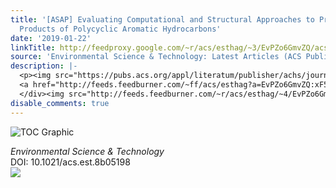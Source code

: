 ```yaml
---
title: '[ASAP] Evaluating Computational and Structural Approaches to Predict Transformation
  Products of Polycyclic Aromatic Hydrocarbons'
date: '2019-01-22'
linkTitle: http://feedproxy.google.com/~r/acs/esthag/~3/EvPZo6GmvZQ/acs.est.8b05198
source: 'Environmental Science & Technology: Latest Articles (ACS Publications)'
description: |-
  <p><img src="https://pubs.acs.org/appl/literatum/publisher/achs/journals/content/esthag/0/esthag.ahead-of-print/acs.est.8b05198/20190118/images/medium/es-2018-051985_0009.gif" alt="TOC Graphic"/></p><div><cite>Environmental Science & Technology</cite></div><div>DOI: 10.1021/acs.est.8b05198</div><div class="feedflare">
  <a href="http://feeds.feedburner.com/~ff/acs/esthag?a=EvPZo6GmvZQ:xF5FiZOO2O4:yIl2AUoC8zA"><img src="http://feeds.feedburner.com/~ff/acs/esthag?d=yIl2AUoC8zA" border="0"></img></a>
  </div><img src="http://feeds.feedburner.com/~r/acs/esthag/~4/EvPZo6GmvZQ" height="1" width="1" ...
disable_comments: true
---
```

<p><img src="https://pubs.acs.org/appl/literatum/publisher/achs/journals/content/esthag/0/esthag.ahead-of-print/acs.est.8b05198/20190118/images/medium/es-2018-051985_0009.gif" alt="TOC Graphic"/></p><div><cite>Environmental Science & Technology</cite></div><div>DOI: 10.1021/acs.est.8b05198</div><div class="feedflare">
<a href="http://feeds.feedburner.com/~ff/acs/esthag?a=EvPZo6GmvZQ:xF5FiZOO2O4:yIl2AUoC8zA"><img src="http://feeds.feedburner.com/~ff/acs/esthag?d=yIl2AUoC8zA" border="0"></img></a>
</div><img src="http://feeds.feedburner.com/~r/acs/esthag/~4/EvPZo6GmvZQ" height="1" width="1" ...